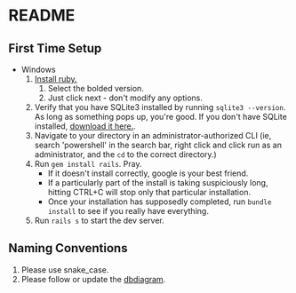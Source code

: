 # README

## First Time Setup
- Windows
    1. [Install ruby.](https://rubyinstaller.org/downloads/)
        1. Select the bolded version.
        2. Just click next - don't modify any options.
    2. Verify that you have SQLite3 installed by running `sqlite3 --version`. As long as something pops up, you're good. If you don't have SQLite installed, [download it here.](https://www.sqlite.org/index.html).
    3. Navigate to your directory in an administrator-authorized CLI (ie, search 'powershell' in the search bar, right click and click run as an administrator, and the `cd` to the correct directory.)
    4. Run `gem install rails`. Pray. 
        - If it doesn't install correctly, google is your best friend. 
        - If a particularly part of the install is taking suspiciously long, hitting CTRL+C will stop only that particular installation.
        - Once your installation has supposedly completed, run `bundle install` to see if you really have everything.
    5. Run `rails s` to start the dev server.


## Naming Conventions
1. Please use snake_case.
2. Please follow or update the [dbdiagram](https://dbdiagram.io/d/shiftoverflowed-65c58cdcac844320aec7146c).